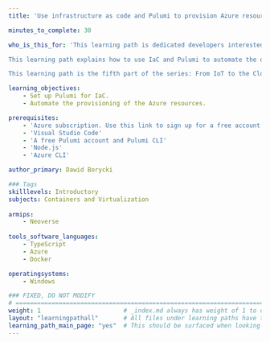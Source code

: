 ```yaml
---
title: 'Use infrastructure as code and Pulumi to provision Azure resources'

minutes_to_complete: 30

who_is_this_for: 'This learning path is dedicated developers interested in learning how to automate their cloud deployments using the Infrastructure as Code (IaC). 

This learning path explains how to use IaC and Pulumi to automate the deployment of all Azure resources required to deploy a containerized application to Azure Container Instance.

This learning path is the fifth part of the series: From IoT to the Cloud.'

learning_objectives: 
    - Set up Pulumi for IaC.
    - Automate the provisioning of the Azure resources.

prerequisites:
    - 'Azure subscription. Use this link to sign up for a free account: https://azure.microsoft.com/en-us/free/'
    - 'Visual Studio Code'
    - 'A free Pulumi account and Pulumi CLI'
    - 'Node.js'
    - 'Azure CLI'

author_primary: Dawid Borycki

### Tags
skilllevels: Introductory
subjects: Containers and Virtualization
    
armips:
    - Neoverse
    
tools_software_languages:
    - TypeScript  
    - Azure
    - Docker    

operatingsystems:
    - Windows

### FIXED, DO NOT MODIFY
# ================================================================================
weight: 1                       # _index.md always has weight of 1 to order correctly
layout: "learningpathall"       # All files under learning paths have this same wrapper
learning_path_main_page: "yes"  # This should be surfaced when looking for related content. Only set for _index.md of learning path content.
---
```

